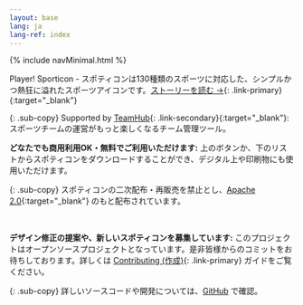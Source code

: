 ```yaml
---
layout: base
lang: ja
lang-ref: index
---
```


{% include navMinimal.html %}

<article markdown="1">

Player! Sporticon - スポティコンは130種類のスポーツに対応した、シンプルかつ熱狂に溢れたスポーツアイコンです。[ストーリーを読む →](https://www.pr-table.com/ookami/stories/23551){: .link-primary}{:target="_blank"}

{: .sub-copy}
Supported by [TeamHub](https://tmhub.jp/){: .link-secondary}{:target="_blank"}: スポーツチームの運営がもっと楽しくなるチーム管理ツール。

</article>

<article markdown="1">

**どなたでも商用利用OK・無料でご利用いただけます:** 上のボタンか、下のリストからスポティコンをダウンロードすることができ、デジタル上や印刷物にも使用いただけます。

{: .sub-copy}
スポティコンの二次配布・再販売を禁止とし、[Apache 2.0](https://www.apache.org/licenses/LICENSE-2.0){:target="_blank"} のもと配布されています。

<br>

**デザイン修正の提案や、新しいスポティコンを募集しています:** このプロジェクトはオープンソースプロジェクトとなっています。是非皆様からのコミットをお待ちしております。詳しくは [Contributing (作成)](#){: .link-primary} ガイドをご覧ください。

{: .sub-copy}
詳しいソースコードや開発については、[GitHub](https://github.com/ookamiinc/sporticon) で確認。

</article>